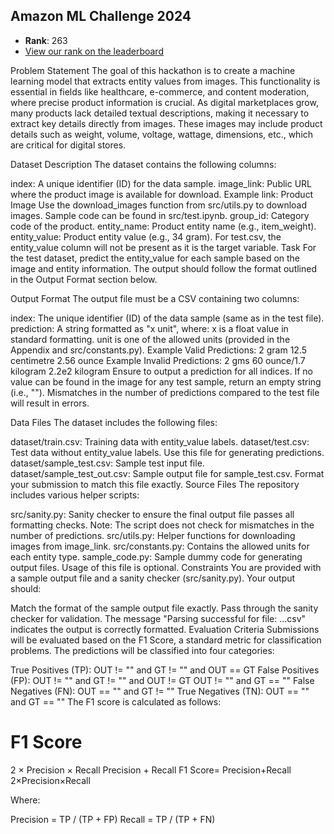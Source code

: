 ## Amazon ML Challenge 2024
- **Rank**: 263
- [View our rank on the leaderboard](https://unstop.com/hackathons/amazon-ml-challenge-amazon-1100713/coding-challenge/200089)



Problem Statement
The goal of this hackathon is to create a machine learning model that extracts entity values from images. This functionality is essential in fields like healthcare, e-commerce, and content moderation, where precise product information is crucial. As digital marketplaces grow, many products lack detailed textual descriptions, making it necessary to extract key details directly from images. These images may include product details such as weight, volume, voltage, wattage, dimensions, etc., which are critical for digital stores.

Dataset Description
The dataset contains the following columns:

index: A unique identifier (ID) for the data sample.
image_link: Public URL where the product image is available for download.
Example link: Product Image
Use the download_images function from src/utils.py to download images. Sample code can be found in src/test.ipynb.
group_id: Category code of the product.
entity_name: Product entity name (e.g., item_weight).
entity_value: Product entity value (e.g., 34 gram).
For test.csv, the entity_value column will not be present as it is the target variable.
Task
For the test dataset, predict the entity_value for each sample based on the image and entity information. The output should follow the format outlined in the Output Format section below.

Output Format
The output file must be a CSV containing two columns:

index: The unique identifier (ID) of the data sample (same as in the test file).
prediction: A string formatted as "x unit", where:
x is a float value in standard formatting.
unit is one of the allowed units (provided in the Appendix and src/constants.py).
Example Valid Predictions:
2 gram
12.5 centimetre
2.56 ounce
Example Invalid Predictions:
2 gms
60 ounce/1.7 kilogram
2.2e2 kilogram
Ensure to output a prediction for all indices. If no value can be found in the image for any test sample, return an empty string (i.e., ""). Mismatches in the number of predictions compared to the test file will result in errors.

Data Files
The dataset includes the following files:

dataset/train.csv: Training data with entity_value labels.
dataset/test.csv: Test data without entity_value labels. Use this file for generating predictions.
dataset/sample_test.csv: Sample test input file.
dataset/sample_test_out.csv: Sample output file for sample_test.csv. Format your submission to match this file exactly.
Source Files
The repository includes various helper scripts:

src/sanity.py: Sanity checker to ensure the final output file passes all formatting checks.
Note: The script does not check for mismatches in the number of predictions.
src/utils.py: Helper functions for downloading images from image_link.
src/constants.py: Contains the allowed units for each entity type.
sample_code.py: Sample dummy code for generating output files. Usage of this file is optional.
Constraints
You are provided with a sample output file and a sanity checker (src/sanity.py). Your output should:

Match the format of the sample output file exactly.
Pass through the sanity checker for validation.
The message "Parsing successful for file: ...csv" indicates the output is correctly formatted.
Evaluation Criteria
Submissions will be evaluated based on the F1 Score, a standard metric for classification problems. The predictions will be classified into four categories:

True Positives (TP): OUT != "" and GT != "" and OUT == GT
False Positives (FP):
OUT != "" and GT != "" and OUT != GT
OUT != "" and GT == ""
False Negatives (FN): OUT == "" and GT != ""
True Negatives (TN): OUT == "" and GT == ""
The F1 score is calculated as follows:

F1 Score
=
2
×
Precision
×
Recall
Precision
+
Recall
F1 Score= 
Precision+Recall
2×Precision×Recall
​
 
Where:

Precision = TP / (TP + FP)
Recall = TP / (TP + FN)
